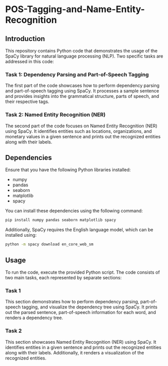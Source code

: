 # POS-Tagging-and-Name-Entity-Recognition

## Introduction
This repository contains Python code that demonstrates the usage of the SpaCy library for natural language processing (NLP). Two specific tasks are addressed in this code:

### Task 1: Dependency Parsing and Part-of-Speech Tagging
The first part of the code showcases how to perform dependency parsing and part-of-speech tagging using SpaCy. It processes a sample sentence and provides insights into the grammatical structure, parts of speech, and their respective tags.

### Task 2: Named Entity Recognition (NER)
The second part of the code focuses on Named Entity Recognition (NER) using SpaCy. It identifies entities such as locations, organizations, and monetary values in a given sentence and prints out the recognized entities along with their labels.

## Dependencies
Ensure that you have the following Python libraries installed:

- numpy
- pandas
- seaborn
- matplotlib
- spacy

You can install these dependencies using the following command:

```bash
pip install numpy pandas seaborn matplotlib spacy
```

Additionally, SpaCy requires the English language model, which can be installed using:

```bash
python -m spacy download en_core_web_sm
```

## Usage
To run the code, execute the provided Python script. The code consists of two main tasks, each represented by separate sections:

### Task 1
This section demonstrates how to perform dependency parsing, part-of-speech tagging, and visualize the dependency tree using SpaCy. It prints out the parsed sentence, part-of-speech information for each word, and renders a dependency tree.

### Task 2
This section showcases Named Entity Recognition (NER) using SpaCy. It identifies entities in a given sentence and prints out the recognized entities along with their labels. Additionally, it renders a visualization of the recognized entities.


